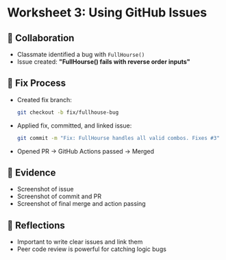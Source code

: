 # Worksheet 3: Using GitHub Issues

## 👥 Collaboration

- Classmate identified a bug with `FullHourse()`
- Issue created: **"FullHourse() fails with reverse order inputs"**

## 🔧 Fix Process

- Created fix branch:
  ```bash
  git checkout -b fix/fullhouse-bug
  ```

- Applied fix, committed, and linked issue:
  ```bash
  git commit -m "Fix: FullHourse handles all valid combos. Fixes #3"
  ```

- Opened PR → GitHub Actions passed → Merged

## 📸 Evidence

- Screenshot of issue
- Screenshot of commit and PR
- Screenshot of final merge and action passing

## 🤔 Reflections

- Important to write clear issues and link them
- Peer code review is powerful for catching logic bugs
